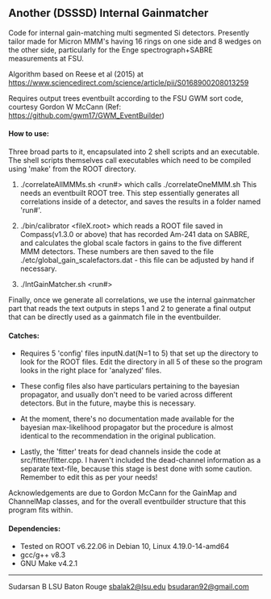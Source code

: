 ## Another (DSSSD) Internal Gainmatcher

Code for internal gain-matching multi segmented Si detectors. Presently tailor made for Micron MMM's having 16 rings on one side and 8 wedges on the other side, particularly for the Enge spectrograph+SABRE measurements at FSU.

Algorithm based on Reese et al (2015) at 
https://www.sciencedirect.com/science/article/pii/S0168900208013259

Requires output trees eventbuilt according to the FSU GWM sort code, courtesy Gordon W McCann 
(Ref: https://github.com/gwm17/GWM_EventBuilder)


#### How to use:


Three broad parts to it, encapsulated into 2 shell scripts and an executable. The shell scripts themselves call executables which need to be compiled using 'make' from the ROOT directory.


1) ./correlateAllMMMs.sh <run#> which calls ./correlateOneMMM.sh
This needs an eventbuilt ROOT tree. This step essentially generates all correlations inside of a detector, and saves the results in a folder named 'run#'.

2) ./bin/calibrator <fileX.root> which reads a ROOT file saved in Compass(v1.3.0 or above) that has recorded Am-241 data on SABRE, and calculates the global scale factors in gains to the five different MMM detectors. These numbers are then saved to the file ./etc/global_gain_scalefactors.dat - this file can be adjusted by hand if necessary.

3) ./IntGainMatcher.sh <run#>

Finally, once we generate all correlations, we use the internal gainmatcher part that reads the text outputs in steps 1 and 2 to generate a final output that can be directly used as a gainmatch file in the eventbuilder. 


#### Catches:


* Requires 5 'config' files inputN.dat(N=1 to 5) that set up the directory to look for the ROOT files. Edit the directory in all 5 of these so the program looks in the right place for 'analyzed' files. 
	
* These config files also have particulars pertaining to the bayesian propagator, and usually don't need to be varied across different detectors. But in the future, maybe this is necessary.
	
* At the moment, there's no documentation made available for the bayesian max-likelihood propagator but the procedure is almost identical to the recommendation in the original publication. 
	
* Lastly, the 'fitter' treats for dead channels inside the code at src/fitter/fitter.cpp. I haven't included the dead-channel information as a separate text-file, because this stage is best done with some caution. Remember to edit this as per your needs! 

Acknowledgements are due to Gordon McCann for the GainMap and ChannelMap classes, and for the overall eventbuilder structure that this program fits within.

#### Dependencies:

*	Tested on ROOT v6.22.06 in Debian 10, Linux 4.19.0-14-amd64
*	gcc/g++ v8.3
*	GNU Make v4.2.1


----
Sudarsan B
LSU Baton Rouge
sbalak2@lsu.edu
bsudaran92@gmail.com

